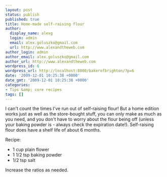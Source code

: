 ```yaml
---
layout: post
status: publish
published: true
title: Home-made self-raising flour
author:
  display_name: alexg
  login: admin
  email: alex.goluszko@gmail.com
  url: http://www.alexandtheweb.com
author_login: admin
author_email: alex.goluszko@gmail.com
author_url: http://www.alexandtheweb.com
wordpress_id: 6
wordpress_url: http://localhost:8000/bakerofbrighton/?p=6
date: '2009-12-01 10:25:38 +0000'
date_gmt: '2009-12-01 10:25:38 +0000'
categories:
- Tips &amp; core recipes
tags: []
---
```

<p>I can't count the times I've run out of self-raising flour! But a home edition works just as well as the store-bought stuff, you can only make as much as you need, and you don't have to worry about the flour being off (unless your baking powder is - always check the expiration date!). Self-raising flour does have a shelf life of about 6 months.</p>
<p>Recipe:</p>
<ul>
<li>1 cup plain flower</li>
<li>1 1/2 tsp baking powder</li>
<li>1/2 tsp salt</li>
</ul>
<p>Increase the ratios as needed.</p>
